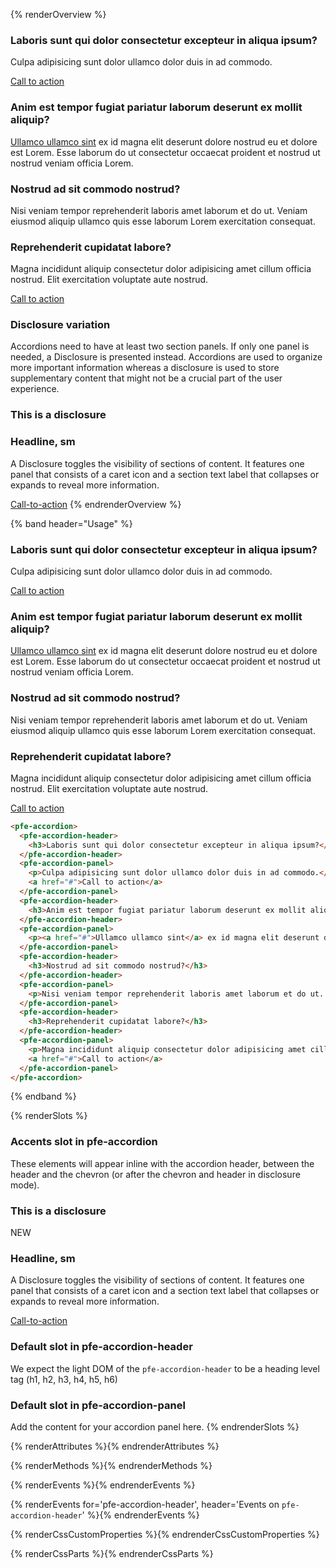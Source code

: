 {% renderOverview %}
  <pfe-accordion>
    <pfe-accordion-header>
      <h3>Laboris sunt qui dolor consectetur excepteur in aliqua ipsum?</h3>
    </pfe-accordion-header>
    <pfe-accordion-panel>
      <p>Culpa adipisicing sunt dolor ullamco dolor duis in ad commodo.</p>
      <a href="#">Call to action</a>
    </pfe-accordion-panel>
    <pfe-accordion-header>
      <h3>Anim est tempor fugiat pariatur laborum deserunt ex mollit aliquip?</h3>
    </pfe-accordion-header>
    <pfe-accordion-panel>
      <p><a href="#">Ullamco ullamco sint</a> ex id magna elit deserunt dolore nostrud eu et dolore est Lorem. Esse laborum do ut consectetur occaecat proident et nostrud ut nostrud veniam officia Lorem.</p>
    </pfe-accordion-panel>
    <pfe-accordion-header>
      <h3>Nostrud ad sit commodo nostrud?</h3>
    </pfe-accordion-header>
    <pfe-accordion-panel>
      <p>Nisi veniam tempor reprehenderit laboris amet laborum et do ut. Veniam eiusmod aliquip ullamco quis esse laborum Lorem exercitation consequat.</p>
    </pfe-accordion-panel>
    <pfe-accordion-header>
      <h3>Reprehenderit cupidatat labore?</h3>
    </pfe-accordion-header>
    <pfe-accordion-panel>
      <p>Magna incididunt aliquip consectetur dolor adipisicing amet cillum officia nostrud. Elit exercitation voluptate aute nostrud.</p>
      <a href="#">Call to action</a>
    </pfe-accordion-panel>
  </pfe-accordion>

  ### Disclosure variation
  Accordions need to have at least two section panels. If only one panel is needed, a Disclosure is presented instead. Accordions are used to organize more important information whereas a disclosure is used to store supplementary content that might not be a crucial part of the user experience.

  <pfe-accordion>
    <pfe-accordion-header>
      <h3>This is a disclosure</h3>
    </pfe-accordion-header>
    <pfe-accordion-panel>
      <h3>Headline, sm</h3>
      <p>A Disclosure toggles the visibility of sections of content. It features one panel that consists of a caret icon and a section text label that collapses or expands to reveal more information.</p>
      <a href="#">Call-to-action</a>
    </pfe-accordion-panel>
  </pfe-accordion>
{% endrenderOverview %}

{% band header="Usage" %}
  <pfe-accordion>
    <pfe-accordion-header>
      <h3>Laboris sunt qui dolor consectetur excepteur in aliqua ipsum?</h3>
    </pfe-accordion-header>
    <pfe-accordion-panel>
      <p>Culpa adipisicing sunt dolor ullamco dolor duis in ad commodo.</p>
      <a href="#">Call to action</a>
    </pfe-accordion-panel>
    <pfe-accordion-header>
      <h3>Anim est tempor fugiat pariatur laborum deserunt ex mollit aliquip?</h3>
    </pfe-accordion-header>
    <pfe-accordion-panel>
      <p><a href="#">Ullamco ullamco sint</a> ex id magna elit deserunt dolore nostrud eu et dolore est Lorem. Esse laborum do ut consectetur occaecat proident et nostrud ut nostrud veniam officia Lorem.</p>
    </pfe-accordion-panel>
    <pfe-accordion-header>
      <h3>Nostrud ad sit commodo nostrud?</h3>
    </pfe-accordion-header>
    <pfe-accordion-panel>
      <p>Nisi veniam tempor reprehenderit laboris amet laborum et do ut. Veniam eiusmod aliquip ullamco quis esse laborum Lorem exercitation consequat.</p>
    </pfe-accordion-panel>
    <pfe-accordion-header>
      <h3>Reprehenderit cupidatat labore?</h3>
    </pfe-accordion-header>
    <pfe-accordion-panel>
      <p>Magna incididunt aliquip consectetur dolor adipisicing amet cillum officia nostrud. Elit exercitation voluptate aute nostrud.</p>
      <a href="#">Call to action</a>
    </pfe-accordion-panel>
  </pfe-accordion>

  ```html
  <pfe-accordion>
    <pfe-accordion-header>
      <h3>Laboris sunt qui dolor consectetur excepteur in aliqua ipsum?</h3>
    </pfe-accordion-header>
    <pfe-accordion-panel>
      <p>Culpa adipisicing sunt dolor ullamco dolor duis in ad commodo.</p>
      <a href="#">Call to action</a>
    </pfe-accordion-panel>
    <pfe-accordion-header>
      <h3>Anim est tempor fugiat pariatur laborum deserunt ex mollit aliquip?</h3>
    </pfe-accordion-header>
    <pfe-accordion-panel>
      <p><a href="#">Ullamco ullamco sint</a> ex id magna elit deserunt dolore nostrud eu et dolore est Lorem. Esse laborum do ut consectetur occaecat proident et nostrud ut nostrud veniam officia Lorem.</p>
    </pfe-accordion-panel>
    <pfe-accordion-header>
      <h3>Nostrud ad sit commodo nostrud?</h3>
    </pfe-accordion-header>
    <pfe-accordion-panel>
      <p>Nisi veniam tempor reprehenderit laboris amet laborum et do ut. Veniam eiusmod aliquip ullamco quis esse laborum Lorem exercitation consequat.</p>
    </pfe-accordion-panel>
    <pfe-accordion-header>
      <h3>Reprehenderit cupidatat labore?</h3>
    </pfe-accordion-header>
    <pfe-accordion-panel>
      <p>Magna incididunt aliquip consectetur dolor adipisicing amet cillum officia nostrud. Elit exercitation voluptate aute nostrud.</p>
      <a href="#">Call to action</a>
    </pfe-accordion-panel>
  </pfe-accordion>
  ```
{% endband %}

{% renderSlots %}
  ### Accents slot in pfe-accordion

  These elements will appear inline with the accordion header, between the header and the chevron (or after the chevron and header in disclosure mode).

  <pfe-accordion>
    <pfe-accordion-header>
      <h3>This is a disclosure</h3>
      <pfe-badge slot="accents" state="success">NEW</pfe-badge>
    </pfe-accordion-header>
    <pfe-accordion-panel>
      <h3>Headline, sm</h3>
      <p>A Disclosure toggles the visibility of sections of content. It features one panel that consists of a caret icon and a section text label that collapses or expands to reveal more information.</p>
      <a href="#">Call-to-action</a>
    </pfe-accordion-panel>
  </pfe-accordion>

  ### Default slot in pfe-accordion-header

  We expect the light DOM of the `pfe-accordion-header` to be a heading level tag
  (h1, h2, h3, h4, h5, h6)

  ### Default slot in pfe-accordion-panel

  Add the content for your accordion panel here.
{% endrenderSlots %}

{% renderAttributes %}{% endrenderAttributes %}

{% renderMethods %}{% endrenderMethods %}

{% renderEvents %}{% endrenderEvents %}

{% renderEvents for='pfe-accordion-header', header='Events on `pfe-accordion-header`' %}{% endrenderEvents %}

{% renderCssCustomProperties %}{% endrenderCssCustomProperties %}

{% renderCssParts %}{% endrenderCssParts %}
